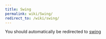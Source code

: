 ```yaml
---
title: Swing
permalink: wiki/Swing/
redirect_to: /wiki/swing/
---
```


You should automatically be redirected to [swing](/wiki/swing/)
